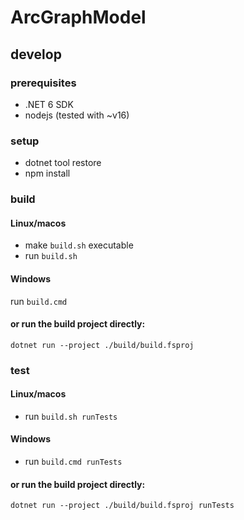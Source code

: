 # ArcGraphModel

## develop

### prerequisites

- .NET 6 SDK
- nodejs (tested with ~v16)

### setup

- dotnet tool restore
- npm install

### build

#### Linux/macos

- make `build.sh` executable
- run `build.sh`

#### Windows

run `build.cmd`

#### or run the build project directly:

`dotnet run --project ./build/build.fsproj`

### test

#### Linux/macos

- run `build.sh runTests`

#### Windows

- run `build.cmd runTests`

#### or run the build project directly:

`dotnet run --project ./build/build.fsproj runTests`